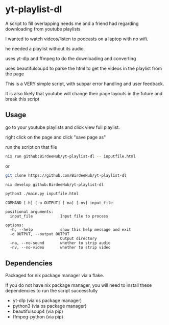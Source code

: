 # yt-playlist-dl

A script to fill overlapping needs me and a friend had regarding downloading from youtube playlists

I wanted to watch videos/listen to podcasts on a laptop with no wifi.

he needed a playlist without its audio.

uses yt-dlp and ffmpeg to do the downloading and converting

uses beautifulsoup4 to parse the html to get the videos in the playlist from the page

This is a VERY simple script, with subpar error handling and user feedback.

It is also likely that youtube will change their page layouts in the future and break this script

## Usage

go to your youtube playlists and click view full playlist.

right click on the page and click "save page as"

run the script on that file

```bash
nix run github:BirdeeHub/yt-playlist-dl -- inputfile.html
```

or

```bash
git clone https://github.com/BirdeeHub/yt-playlist-dl

nix develop github:BirdeeHub/yt-playlist-dl

python3 ./main.py inputfile.html
```

```man
COMMAND [-h] [-o OUTPUT] [-na] [-nv] input_file

positional arguments:
  input_file            Input file to process

options:
  -h, --help            show this help message and exit
  -o OUTPUT, --output OUTPUT
                        Output directory
  -na, --no-sound       whether to strip audio
  -nv, --no-video       whether to strip video
```

## Dependencies

Packaged for nix package manager via a flake.

If you do not have nix package manager, you will need to install these dependencies to run the script successfully

- yt-dlp (via os package manager)
- python3 (via os package manager)
- beautifulsoup4 (via pip)
- ffmpeg-python (via pip)
